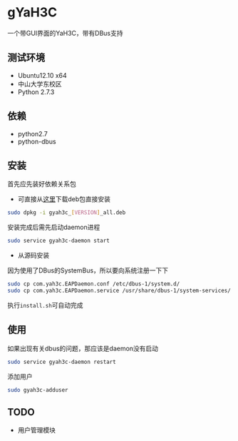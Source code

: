 # gYaH3C
一个带GUI界面的YaH3C，带有DBus支持

## 测试环境
* Ubuntu12.10 x64
* 中山大学东校区
* Python 2.7.3

## 依赖
* python2.7
* python-dbus

## 安装
首先应先装好依赖关系包

* 可直接从[这里](https://github.com/zonyitoo/gYaH3C/downloads)下载deb包直接安装

```bash
sudo dpkg -i gyah3c_[VERSION]_all.deb
```

安装完成后需先启动daemon进程
```bash
sudo service gyah3c-daemon start
```

* 从源码安装

因为使用了DBus的SystemBus，所以要向系统注册一下下
```bash
sudo cp com.yah3c.EAPDaemon.conf /etc/dbus-1/system.d/
sudo cp com.yah3c.EAPDaemon.service /usr/share/dbus-1/system-services/
```
执行`install.sh`可自动完成

## 使用
如果出现有关dbus的问题，那应该是daemon没有启动
```bash
sudo service gyah3c-daemon restart
```

添加用户
```bash
sudo gyah3c-adduser
```
## TODO
* 用户管理模块
